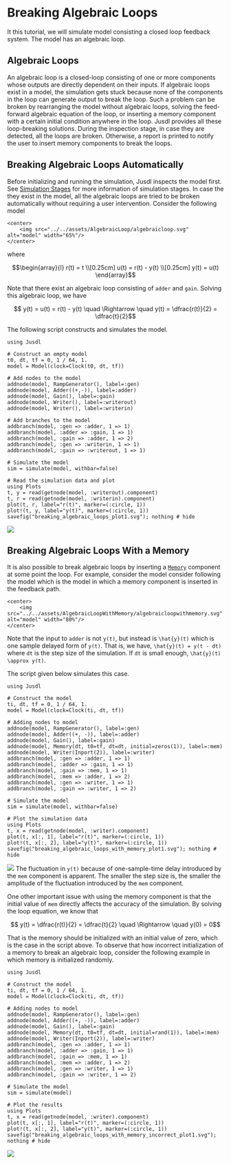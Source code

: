# Breaking Algebraic Loops

It this tutorial, we will simulate model consisting a closed loop feedback system. The model has an algebraic loop. 

## Algebraic Loops
An algebraic loop is a closed-loop consisting of one or more components whose outputs are directly dependent on their inputs. If algebraic loops exist in a model,  the simulation gets stuck because none of the components in the loop can generate output to break the loop. Such a problem can be broken by rearranging the model without algebraic loops, solving the feed-forward algebraic equation of the loop, or inserting a memory component with a certain initial condition anywhere in the loop. Jusdl provides all these loop-breaking solutions. During the inspection stage,  in case they are detected, all the loops are broken. Otherwise, a report is printed to notify the user to insert memory components to break the loops. 

## Breaking Algebraic Loops Automatically
Before initializing and running the simulation, Jusdl inspects the model first. See [Simulation Stages](@ref) for more information of simulation stages. In case the they exist in the model, all the algebraic loops are tried to be broken automatically without requiring a user intervention. Consider the following model 

```@raw html
<center>
    <img src="../../assets/AlgebraicLoop/algebraicloop.svg" alt="model" width="65%"/>
</center>
```
where 
```math
\begin{array}{l}
    r(t) = t \\[0.25cm]
    u(t) = r(t) - y(t) \\[0.25cm]
    y(t) = u(t) 
\end{array}
```
Note that there exist an algebraic loop consisting of `adder` and `gain`.  Solving this algebraic loop, we have 
```math 
    y(t) = u(t) = r(t) - y(t) \quad \Rightarrow \quad y(t) = \dfrac{r(t)}{2} = \dfrac{t}{2}
```
The following script constructs and simulates the model. 
```@example breaking_algebraic_loops_ex
using Jusdl

# Construct an empty model 
t0, dt, tf = 0, 1 / 64, 1.
model = Model(clock=Clock(t0, dt, tf))

# Add nodes to the model
addnode(model, RampGenerator(), label=:gen)
addnode(model, Adder((+,-)), label=:adder)
addnode(model, Gain(), label=:gain)
addnode(model, Writer(), label=:writerout)
addnode(model, Writer(), label=:writerin)

# Add branches to the model 
addbranch(model, :gen => :adder, 1 => 1)
addbranch(model, :adder => :gain, 1 => 1)
addbranch(model, :gain => :adder, 1 => 2)
addbranch(model, :gen => :writerin, 1 => 1)
addbranch(model, :gain => :writerout, 1 => 1)

# Simulate the model 
sim = simulate(model, withbar=false)

# Read the simulation data and plot 
using Plots
t, y = read(getnode(model, :writerout).component)
t, r = read(getnode(model, :writerin).component)
plot(t, r, label="r(t)", marker=(:circle, 1)) 
plot!(t, y, label="y(t)", marker=(:circle, 1)) 
savefig("breaking_algebraic_loops_plot1.svg"); nothing # hide
```
![](breaking_algebraic_loops_plot1.svg)

## Breaking Algebraic Loops With a Memory 
It is also possible to break algebraic loops by inserting a [`Memory`](@ref) component at some point the loop. For example, consider the model consider following the model which is the model in which a memory component is inserted in the feedback path. 
```@raw html
<center>
    <img src="../../assets/AlgebraicLoopWithMemory/algebraicloopwithmemory.svg" alt="model" width="80%"/>
</center>
```
Note that the input to `adder` is not ``y(t)``, but instead is ``\hat{y}(t)`` which is one sample delayed form of ``y(t)``.  That is, we have, ``\hat{y}(t) = y(t - dt)`` where ``dt`` is the step size of the simulation. If ``dt`` is small enough, ``\hat{y}(t) \approx y(t)``.

The script given below simulates this case. 
```@example breaking_algebraic_loops_with_memory 
using Jusdl 

# Construct the model 
ti, dt, tf = 0, 1 / 64, 1. 
model = Model(clock=Clock(ti, dt, tf))

# Adding nodes to model 
addnode(model, RampGenerator(), label=:gen) 
addnode(model, Adder((+, -)), label=:adder) 
addnode(model, Gain(), label=:gain) 
addnode(model, Memory(dt, t0=tf, dt=dt, initial=zeros(1)), label=:mem) 
addnode(model, Writer(Inport(2)), label=:writer)
addbranch(model, :gen => :adder, 1 => 1) 
addbranch(model, :adder => :gain, 1 => 1) 
addbranch(model, :gain => :mem, 1 => 1) 
addbranch(model, :mem => :adder, 1 => 2) 
addbranch(model, :gen => :writer, 1 => 1) 
addbranch(model, :gain => :writer, 1 => 2) 

# Simulate the model 
sim = simulate(model, withbar=false)

# Plot the simulation data
using Plots
t, x = read(getnode(model, :writer).component)
plot(t, x[:, 1], label="r(t)", marker=(:circle, 1))
plot!(t, x[:, 2], label="y(t)", marker=(:circle, 1))
savefig("breaking_algebraic_loops_with_memory_plot1.svg"); nothing # hide
```
![](breaking_algebraic_loops_with_memory_plot1.svg)
The fluctuation in ``y(t)`` because of one-sample-time delay introduced by the `mem` component is apparent. The smaller the step size is, the smaller the amplitude of the fluctuation  introduced by the `mem` component. 

One other important issue with using the memory component is that the initial value of `mem` directly affects the accuracy of the simulation. By solving the loop equation, we know that 
```math 
    y(t) = \dfrac{r(t)}{2} = \dfrac{t}{2} \quad \Rightarrow \quad y(0) = 0
```
That is the memory should be initialized with an initial value of zero, which is the case in the script above. To observe that how incorrect initialization of a memory to break an algebraic loop, consider the following example in which memory is initialized randomly. 
```@example breaking_algebraic_loops_with_memory_incorrect_initialization 
using Jusdl 

# Construct the model 
ti, dt, tf = 0, 1 / 64, 1. 
model = Model(clock=Clock(ti, dt, tf))

# Adding nodes to model 
addnode(model, RampGenerator(), label=:gen) 
addnode(model, Adder((+, -)), label=:adder) 
addnode(model, Gain(), label=:gain) 
addnode(model, Memory(dt, t0=tf, dt=dt, initial=rand(1)), label=:mem) 
addnode(model, Writer(Inport(2)), label=:writer)
addbranch(model, :gen => :adder, 1 => 1) 
addbranch(model, :adder => :gain, 1 => 1) 
addbranch(model, :gain => :mem, 1 => 1) 
addbranch(model, :mem => :adder, 1 => 2) 
addbranch(model, :gen => :writer, 1 => 1) 
addbranch(model, :gain => :writer, 1 => 2) 

# Simulate the model 
sim = simulate(model)

# Plot the results 
using Plots
t, x = read(getnode(model, :writer).component)
plot(t, x[:, 1], label="r(t)", marker=(:circle, 1))
plot!(t, x[:, 2], label="y(t)", marker=(:circle, 1))
savefig("breaking_algebraic_loops_with_memory_incorrect_plot1.svg"); nothing # hide
```
![](breaking_algebraic_loops_with_memory_incorrect_plot1.svg)
